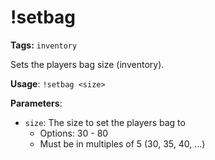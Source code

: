 # !setbag

**Tags:** `inventory`

Sets the players bag size (inventory).

**Usage**: `!setbag <size>`

**Parameters**:
- `size`: The size to set the players bag to
  - Options: 30 - 80
  - Must be in multiples of 5 (30, 35, 40, ...)
  